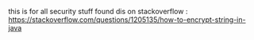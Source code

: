 this is for all security stuff
found dis on stackoverflow
: https://stackoverflow.com/questions/1205135/how-to-encrypt-string-in-java
